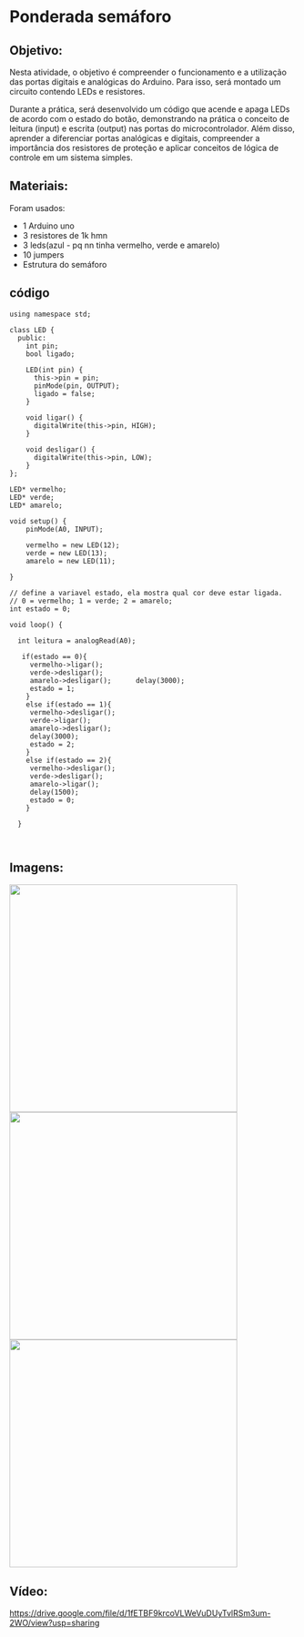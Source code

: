 # Ponderada semáforo
## Objetivo:
Nesta atividade, o objetivo é compreender o funcionamento e a utilização das portas digitais e analógicas do Arduino. Para isso, será montado um circuito contendo LEDs e resistores.

Durante a prática, será desenvolvido um código que acende e apaga LEDs de acordo com o estado do botão, demonstrando na prática o conceito de leitura (input) e escrita (output) nas portas do microcontrolador. Além disso, aprender a diferenciar portas analógicas e digitais, compreender a importância dos resistores de proteção e aplicar conceitos de lógica de controle em um sistema simples.


## Materiais:
Foram usados:
- 1 Arduino uno
- 3 resistores de 1k hmn
- 3 leds(azul - pq nn tinha vermelho, verde e amarelo)
- 10 jumpers
- Estrutura do semáforo


## código
````
using namespace std;

class LED {
  public:
    int pin;
    bool ligado; 

    LED(int pin) {
      this->pin = pin;
      pinMode(pin, OUTPUT);
      ligado = false;
    }

    void ligar() {
      digitalWrite(this->pin, HIGH);
    }

    void desligar() {
      digitalWrite(this->pin, LOW);
    }
};
	
LED* vermelho;
LED* verde;
LED* amarelo;

void setup() {
  	pinMode(A0, INPUT);
  	
	vermelho = new LED(12);
  	verde = new LED(13);
  	amarelo = new LED(11);
  
}

// define a variavel estado, ela mostra qual cor deve estar ligada.
// 0 = vermelho; 1 = verde; 2 = amarelo;
int estado = 0;

void loop() {
  
  int leitura = analogRead(A0);
  
   if(estado == 0){
     vermelho->ligar();
     verde->desligar();
     amarelo->desligar();      delay(3000);
     estado = 1;
  	}
  	else if(estado == 1){
     vermelho->desligar();
     verde->ligar();
     amarelo->desligar();
     delay(3000);      
     estado = 2;
  	}	
  	else if(estado == 2){
     vermelho->desligar();
     verde->desligar();
     amarelo->ligar();
     delay(1500);
     estado = 0;
  	}
      
  }

  	
  ````

## Imagens:
<img src="Imagem do WhatsApp de 2025-10-31 à(s) 12.00.36_018ceb14.jpg" height=400 widht=400>
<img src="Imagem do WhatsApp de 2025-10-31 à(s) 12.00.37_fe24df26.jpg" height=400 widht=400>
<img src="Imagem do WhatsApp de 2025-10-31 à(s) 12.00.38_a801dc22.jpg" height=400 widht=400>

## Vídeo:
https://drive.google.com/file/d/1fETBF9krcoVLWeVuDUyTvlRSm3um-2WO/view?usp=sharing
